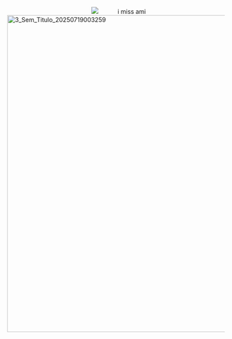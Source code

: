 
⠀⠀⠀⠀⠀⠀⠀⠀⠀⠀⠀⠀⠀⠀⠀⠀⠀⠀⠀![](https://komarev.com/ghpvc/?username=elanourr&color=blue&label=⠀⠀⠀⠀⠀꒰⠀⠀wishes⠀⠀⟡⠀⠀⠀⠀&abbreviated=true)⠀⠀⠀⠀ i miss ami
<img width="735" height="733" alt="3_Sem_Titulo_20250719003259" src="https://github.com/user-attachments/assets/5ef892b4-8984-418c-b4d7-24ea449fb5f2" />


